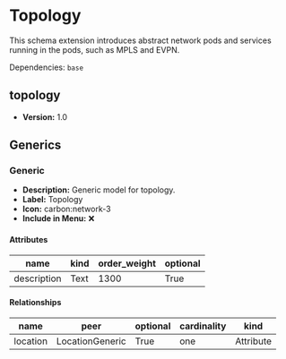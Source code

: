 # Topology

This schema extension introduces abstract network pods and services running in the pods, such as MPLS and EVPN.

Dependencies: `base`

## topology

- **Version:** 1.0

## Generics

### Generic

- **Description:** Generic model for topology.
- **Label:** Topology
- **Icon:** carbon:network-3
- **Include in Menu:** ❌

#### Attributes

| name | kind | order_weight | optional |
| ---- | ---- | ------------ | -------- |
| description | Text | 1300 | True |

#### Relationships

| name | peer | optional | cardinality | kind |
| ---- | ---- | -------- | ----------- | ---- |
| location | LocationGeneric | True | one | Attribute |
